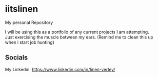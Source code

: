 # iitslinen
My personal Repository

I will be using this as a portfolio of any current projects I am attempting.
Just exercising the muscle between my ears. (Remind me to clean this up when I start job hunting)

## Socials
My Linkedin: https://www.linkedin.com/in/linen-verley/